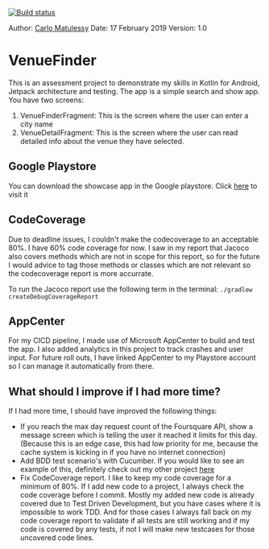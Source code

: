[![Build status](https://build.appcenter.ms/v0.1/apps/f3ff024a-5968-4ef5-bab6-150c89e4c7af/branches/master/badge)](https://appcenter.ms)

Author: [Carlo Matulessy](http://www.carlomatulessy.com/)
Date: 17 February 2019
Version: 1.0

# VenueFinder
This is an assessment project to demonstrate my skills in Kotlin for Android, Jetpack architecture and testing. The app is a simple search and show app. You have two screens:
1) VenueFinderFragment: This is the screen where the user can enter a city name
2) VenueDetailFragment: This is the screen where the user can read detailed info about the venue they have selected.

## Google Playstore
You can download the showcase app in the Google playstore. Click [here](https://play.google.com/store/apps/details?id=com.carlomatulessy.venuefinder) to visit it

## CodeCoverage
Due to deadline issues, I couldn't make the codecoverage to an acceptable 80%. I have 60% code coverage for now. I saw in my report that Jacoco also covers methods which are not in scope for this report, so for the future I would advice to tag those methods or classes which are not relevant so the codecoverage report is more accurrate.

To run the Jacoco report use the following term in the terminal:
`./gradlew createDebugCoverageReport`

## AppCenter
For my CICD pipeline, I made use of Microsoft AppCenter to build and test the app. I also added analytics in this project to track crashes and user input. For future roll outs, I have linked AppCenter to my Playstore account so I can manage it automatically from there.

## What should I improve if I had more time?
If I had more time, I should have improved the following things:
 * If you reach the max day request count of the Foursquare API, show a message screen which is telling the user it reached it limits for this day. (Because this is an edge case, this had low priority for me, because the cache system is kicking in if you have no internet connection)
 * Add BDD test scenario's with Cucumber. If you would like to see an example of this, definitely check out my other project [here](https://github.com/cmatulessy/Issue-Tracker)
 * Fix CodeCoverage report. I like to keep my code coverage for a minimum of 80%. If I add new code to a project, I always check the code coverage before I commit. Mostly my added new code is already covered due to Test Driven Development, but you have cases where it is impossible to work TDD. And for those cases I always fall back on my code coverage report to validate if all tests are still working and if my code is covered by any tests, if not I will make new testcases for those uncovered code lines.
